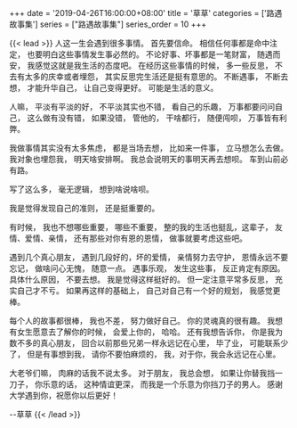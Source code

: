 +++
date = '2019-04-26T16:00:00+08:00'
title = '草草'
categories = ['路遇故事集']
series = ["路遇故事集"]
series_order = 10
+++

{{< lead >}}
人这一生会遇到很多事情。
首先要信命。
相信任何事都是命中注定，
也要明白这些事情发生事必然的。
不论好事、坏事都是一笔财富，
随遇而安，
我感觉这就是我生活的态度吧。
在经历这些事情的时候，
多一些反思，
不去有太多的庆幸或者埋怨，
其实反思完生活还是挺有意思的。
不断遇事，
不断去想，
才能升华自己，
让自己变得更好。
可能是生活的意义。

人嘛，
平淡有平淡的好，
不平淡其实也不错，
看自己的乐趣，
万事都要问问自己，
这么做有没有错，
如果没错，
管他的，
干啥都行，
随便闯呗，
万事皆有利弊。

我做事情其实没有太多焦虑，
都是当场去想，
比如来一件事，
立马想怎么去做。
我对象也埋怨我，
明天啥安排啊。
我总会说明天的事明天再去想呗。
车到山前必有路。

写了这么多，
毫无逻辑，
想到啥说啥呗。

我是觉得发现自己的准则，
还是挺重要的。

有时候，
我也不想哪些重要，
哪些不重要，
整的我的生活也挺乱，这辈子，
友情、爱情、亲情，
还有那些对你有恩的恩情，
做事就要考虑这些吧。

遇到几个真心朋友，
遇到几段好的，坏的爱情，
亲情努力去守护，
恩情永远不要忘记，
做啥问心无愧，
随意一点。
遇事乐观，
发生这些事，
反正肯定有原因。
具体什么原因，
不要去想。
我是觉得这样挺好的。
但一定注意平常多反思，
充实自己才不亏。
如果再这样的基础上，
自己对自己有一个好的规划，
我感觉更棒。

每个人的故事都很棒，
我也不差，
努力做好自己。
你的灵魂真的很有趣。
我想有女生愿意去了解你的时候，
会爱上你的，
哈哈。
还有我想告诉你，
你是我为数不多的真心朋友，
回合以前那些兄弟一样永远记在心里，
毕了业，
可能联系少了，
但是有事想到我，
请你不要怕麻烦的，
我，对于你，我会永远记在心里。

大老爷们嘛，
肉麻的话我不说太多。
对于朋友，
我总会想，
如果让你替我挡一刀子，
你乐意的话，
这种情谊更深，
而我是一个乐意为你挡刀子的男人。
感谢大学遇到你，祝愿你以后更好！

--草草
{{< /lead >}}